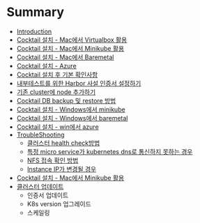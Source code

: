 # Summary

* [Introduction](README.md)
* [Cocktail 설치 - Mac에서 Virtualbox 활용](cocktail-c124-ce58-mac-c5d0-c11c-virtualbox-d65c-c6a9.md)
* [Cocktail 설치 - Mac에서 Minikube 활용](cocktail-c124-ce58-mac-c5d0-c11c-minikube-d65c-c6a9.md)
* [Cocktail 설치 - Mac에서 Baremetal](cocktail-c124-ce58-mac-c5d0-c11c-baremetal.md)
* [Cocktail 설치 - Azure](cocktail-c124-ce58-azure.md)
* [Cocktail 설치 후 기본 확인사항](cocktail-c124-ce58-d6c4-ae30-bcf8-ac80-c99d-bc29-bc95.md)
* [내부테스트를 위한 Harbor 사설 인증서 설정하기](b0b4-bd80-d14c-c2a4-d2b8-b97c-c704-d55c-harbor-c0ac-c124-c778-c99d-c11c-c124-c815-d558-ae30.md)
* [기존 cluster에 node 추가하기](chapter1.md)
* [Cocktail DB backup 및 restore 방법](aa.md)
* [Cocktail 설치 - Windows에서 minikube](cocktail-c124-ce58-window-c5d0-c11c-minikube-c124-ce58-d558-ae30.md)
* [Cocktail 설치 - Windows에서 baremetal](cocktail-c124-ce58-windows-c5d0-c11c-baremetal.md)
* [Cocktail 설치 - win에서 azure](cocktail-c124-ce58-win-c5d0-c11c-azure.md)
* [TroubleShooting](troubleshooting.md)
  * [클러스터 health check방법](troubleshooting/case1.md)
  * [특정 micro service가 kubernetes dns로 통신하지 못하는 경우](troubleshooting/d2b9-c815-micro-service-ac00-kubernetes-dns-b85c-d1b5-c2e0-d558-c9c0-babb-d558-b294-acbd-c6b0.md)
  * [NFS 접속 확인 방법](troubleshooting/nfs-c811-c18d-d655-c778-bc29-bc95.md)
  * [Instance IP가 변경될 경우](instance-ipac00-bcc0-acbd-b420-acbd-c6b0.md)
* [Cocktail 설치 - Mac에서 Minikube 활용](cocktail-c124-ce58-mac-c5d0-c11c-minikube-d65c-c6a9.md)
* [클러스터 업데이트](d074-b7ec-c2a4-d130-c5c5-b370-c774-d2b8.md)
  * 인증서 업데이트
  * K8s version 업그레이드
  * 스케일링

